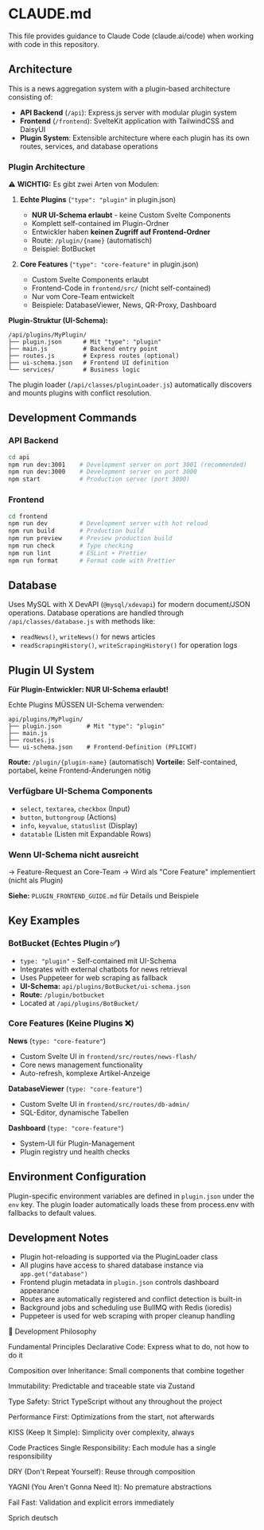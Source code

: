 # CLAUDE.md

This file provides guidance to Claude Code (claude.ai/code) when working with code in this repository.

## Architecture

This is a news aggregation system with a plugin-based architecture consisting of:

- **API Backend** (`/api`): Express.js server with modular plugin system
- **Frontend** (`/frontend`): SvelteKit application with TailwindCSS and DaisyUI
- **Plugin System**: Extensible architecture where each plugin has its own routes, services, and database operations

### Plugin Architecture

⚠️ **WICHTIG:** Es gibt zwei Arten von Modulen:

1. **Echte Plugins** (`"type": "plugin"` in plugin.json)
   - **NUR UI-Schema erlaubt** - keine Custom Svelte Components
   - Komplett self-contained im Plugin-Ordner
   - Entwickler haben **keinen Zugriff auf Frontend-Ordner**
   - Route: `/plugin/{name}` (automatisch)
   - Beispiel: BotBucket

2. **Core Features** (`"type": "core-feature"` in plugin.json)
   - Custom Svelte Components erlaubt
   - Frontend-Code in `frontend/src/` (nicht self-contained)
   - Nur vom Core-Team entwickelt
   - Beispiele: DatabaseViewer, News, QR-Proxy, Dashboard

**Plugin-Struktur (UI-Schema):**
```
/api/plugins/MyPlugin/
├── plugin.json      # Mit "type": "plugin"
├── main.js          # Backend entry point
├── routes.js        # Express routes (optional)
├── ui-schema.json   # Frontend UI definition
└── services/        # Business logic
```

The plugin loader (`/api/classes/pluginLoader.js`) automatically discovers and mounts plugins with conflict resolution.

## Development Commands

### API Backend
```bash
cd api
npm run dev:3001    # Development server on port 3001 (recommended)
npm run dev:3000    # Development server on port 3000
npm start           # Production server (port 3000)
```

### Frontend
```bash
cd frontend
npm run dev         # Development server with hot reload
npm run build       # Production build
npm run preview     # Preview production build
npm run check       # Type checking
npm run lint        # ESLint + Prettier
npm run format      # Format code with Prettier
```

## Database

Uses MySQL with X DevAPI (`@mysql/xdevapi`) for modern document/JSON operations. Database operations are handled through `/api/classes/database.js` with methods like:
- `readNews()`, `writeNews()` for news articles
- `readScrapingHistory()`, `writeScrapingHistory()` for operation logs

## Plugin UI System

**Für Plugin-Entwickler: NUR UI-Schema erlaubt!**

Echte Plugins MÜSSEN UI-Schema verwenden:

```
api/plugins/MyPlugin/
├── plugin.json       # Mit "type": "plugin"
├── main.js
├── routes.js
└── ui-schema.json    # Frontend-Definition (PFLICHT)
```

**Route:** `/plugin/{plugin-name}` (automatisch)
**Vorteile:** Self-contained, portabel, keine Frontend-Änderungen nötig

### Verfügbare UI-Schema Components
- `select`, `textarea`, `checkbox` (Input)
- `button`, `buttongroup` (Actions)
- `info`, `keyvalue`, `statuslist` (Display)
- `datatable` (Listen mit Expandable Rows)

### Wenn UI-Schema nicht ausreicht
→ Feature-Request an Core-Team → Wird als "Core Feature" implementiert (nicht als Plugin)

**Siehe:** `PLUGIN_FRONTEND_GUIDE.md` für Details und Beispiele

## Key Examples

### BotBucket (Echtes Plugin ✅)
- `type: "plugin"` - Self-contained mit UI-Schema
- Integrates with external chatbots for news retrieval
- Uses Puppeteer for web scraping as fallback
- **UI-Schema:** `api/plugins/BotBucket/ui-schema.json`
- **Route:** `/plugin/botbucket`
- Located at `/api/plugins/BotBucket/`

### Core Features (Keine Plugins ❌)

**News** (`type: "core-feature"`)
- Custom Svelte UI in `frontend/src/routes/news-flash/`
- Core news management functionality
- Auto-refresh, komplexe Artikel-Anzeige

**DatabaseViewer** (`type: "core-feature"`)
- Custom Svelte UI in `frontend/src/routes/db-admin/`
- SQL-Editor, dynamische Tabellen

**Dashboard** (`type: "core-feature"`)
- System-UI für Plugin-Management
- Plugin registry und health checks

## Environment Configuration

Plugin-specific environment variables are defined in `plugin.json` under the `env` key. The plugin loader automatically loads these from process.env with fallbacks to default values.

## Development Notes

- Plugin hot-reloading is supported via the PluginLoader class
- All plugins have access to shared database instance via `app.get("database")`
- Frontend plugin metadata in `plugin.json` controls dashboard appearance
- Routes are automatically registered and conflict detection is built-in
- Background jobs and scheduling use BullMQ with Redis (ioredis)
- Puppeteer is used for web scraping with proper cleanup handling

🎨 Development Philosophy

Fundamental Principles
Declarative Code: Express what to do, not how to do it

Composition over Inheritance: Small components that combine together

Immutability: Predictable and traceable state via Zustand

Type Safety: Strict TypeScript without any throughout the project

Performance First: Optimizations from the start, not afterwards

KISS (Keep It Simple): Simplicity over complexity, always

Code Practices
Single Responsibility: Each module has a single responsibility

DRY (Don't Repeat Yourself): Reuse through composition

YAGNI (You Aren't Gonna Need It): No premature abstractions

Fail Fast: Validation and explicit errors immediately

Sprich deutsch
